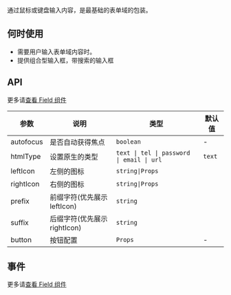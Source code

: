 通过鼠标或键盘输入内容，是最基础的表单域的包装。

## 何时使用

- 需要用户输入表单域内容时。
- 提供组合型输入框，带搜索的输入框

## API

更多请[查看 Field 组件](#!components!index?type=Field&tab=docs)

| 参数      | 说明                         | 类型                                      | 默认值 |
| --------- | ---------------------------- | ----------------------------------------- | ------ |
| autofocus | 是否自动获得焦点             | `boolean`                                 | -      |
| htmlType  | 设置原生的类型               | `text \| tel \| password \| email \| url` | `text` |
| leftIcon  | 左侧的图标                   | `string\|Props`                           |        |
| rightIcon | 右侧的图标                   | `string\|Props`                           |        |
| prefix    | 前缀字符(优先展示 leftIcon)  | `string`                                  |
| suffix    | 后缀字符(优先展示 rightIcon) | `string`                                  |
| button    | 按钮配置                     | `Props`                                   | -      |

## 事件

更多请[查看 Field 组件](#!components!index?type=Field&tab=docs)
